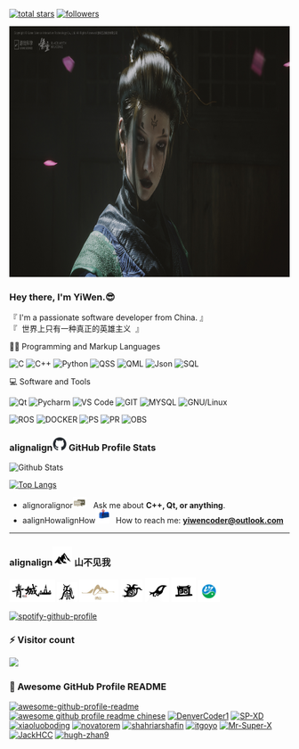 <p align="left">
  <a href="https://github.com/hailhydra21?tab=repositories&sort=stargazers">
    <img alt="total stars" title="Total stars on GitHub" src="https://custom-icon-badges.demolab.com/github/stars/hailhydra21?color=55960c&style=for-the-badge&labelColor=488207&logo=star"/></a>
  <a href="https://github.com/hailhydra21?tab=followers">
    <img alt="followers" title="Follow me on Github" src="https://custom-icon-badges.demolab.com/github/followers/hailhydra21?color=236ad3&labelColor=1155ba&style=for-the-badge&logo=person-add&label=Follow&logoColor=white"/></a>
  <!--
  <a href="https://github.com/hailhydra21/Simple-View-Counter">
    <img alt="views" title="GitHub profile views" src="https://freshidea.com/jonah/app/hailhydra21-profile-views"/></a>-->
</p>

<!-- ![](https://s2.loli.net/2022/07/09/pkPHa2WlAJZ4639.jpg) -->

<img width=900 height=450 style="vertical-align：middle" src="image/si_mei.jpg">

### Hey there, I'm YiWen.😎

<!--<samp>「 I'm a passionate software developer from China. 」</samp>-->

<sampdeveloperdeveloper>『 I'm a passionate software developer from China. 』</samp></br>
<samp>『 世界上只有一种真正的英雄主义 』</samp>

<h3andand>👨‍💻 Programming and Markup Languages</h3>

![C](https://img.shields.io/badge/C-00599C?style=flat&logo=c&logoColor=white)
![C++](https://custom-icon-badges.demolab.com/badge/C++-9C033A.svg?logo=cpp2&logoColor=white)
![Python](https://img.shields.io/badge/Python-FFD43B?style=flat&logo=python&logoColor=darkgreen)
![QSS](https://img.shields.io/badge/Qt-24292e?style=flat&logo=Qt&label=QSS)
![QML](https://img.shields.io/badge/Qt-24292e?style=flat&logo=Qt&label=QML)
![Json](https://img.shields.io/badge/json-5E5C5C?style=flat&logo=json&logoColor=white)
![SQL](https://custom-icon-badges.demolab.com/badge/SQL-025E8C.svg?logo=database&logoColor=white)

<h3andand>💻 Software and Tools</h3>

![Qt](https://img.shields.io/badge/Qt-24292e?style=flat&logo=Qt&label=Qt%20Creator)
![Pycharm](https://img.shields.io/badge/Pycharm-24292e?style=flat&logo=Pycharm)
![VS Code](https://img.shields.io/badge/Visual%20Studio%20Code-0078d7.svg?logo=visual-studio-code&logoColor=white)
![GIT](https://img.shields.io/badge/Git-F05033.svg?logo=git&logoColor=white)
![MYSQL](https://img.shields.io/badge/MySQL-00f.svg?logo=mysql&logoColor=white)
![GNU/Linux](https://img.shields.io/badge/Linux-FCC624?style=flat&logo=linux&logoColor=black)

![ROS](https://custom-icon-badges.demolab.com/badge/ros-f5f5f5.svg?logo=ros&logoColor=2a3a5b)
![DOCKER](https://custom-icon-badges.demolab.com/badge/docker-1c90ed.svg?logo=docker&logoColor=white)
![PS](https://img.shields.io/badge/Adobe%20Photoshop-31A8FF?style=flat&logo=Adobe%20Photoshop&logoColor=black)
![PR](https://img.shields.io/badge/Adobe%20Premiere%20Pro-31A8FF?style=flat&logo=Adobe%20Premiere%20Pro&logoColor=black)
![OBS](https://img.shields.io/badge/-OBS-302E31?logo=obs-studio&logoColor=white)

<h3> 
  alignalign<img width=25 height=25 style="vertical-align：middle" src="image/github-mark.png">
  <span>GitHub Profile Stats</span>
</h3>

![Github Stats](https://github-readme-stats.vercel.app/api?username=hailhydra21&bg_color=30,e96443,904e95&title_color=fff&text_color=fff)

[![Top Langs](https://github-readme-stats.vercel.app/api/top-langs/?username=hailhydra21&layout=compact)](https://github.com/hailhydra21/github-readme-stats)

- alignoralignor<img style="vertical-align：middle" src="image/message.gif" width="25" />&nbsp;&nbsp; Ask me about **C++, Qt, or anything**. <br>
- aalignHowalignHow<img style="vertical-align：middle" src="image/letterbox.gif" width="25" /> &nbsp; How to reach me: **yiwencoder@outlook.com** <br>

<hr></hr>

<h3> 
  alignalign<img width=35 height=35 style="vertical-align：middle" src="image/mountain.png">
  <span>山不见我</span>
</h3>

<span><img height=40 style="vertical-align：middle" src="image/qing_cheng_shan.png"></span>
<span><img height=35 style="vertical-align：middle" src="image/tai_shan.png"></span>
<span><img height=40 style="vertical-align：middle" src="image/lao_shan.png"></span>
<span><img height=40 style="vertical-align：middle" src="image/hua_shan.png"></span>
<span><img height=43 style="vertical-align：middle" src="image/heng_shan.png"></span>
<span><img height=44 style="vertical-align：middle" src="image/song_shan.png"></span>
<span><img height=39 style="vertical-align：middle" src="image/lao_jun_shan.png"></span>

[![spotify-github-profile](https://spotify-github-profile.kittinanx.com/api/view?uid=9ubognkjeg3130xpeo1g9jy04&cover_image=true&theme=default&show_offline=false&background_color=121212&interchange=false&bar_color=53b14f&bar_color_cover=false)](https://open.spotify.com/user/9ubognkjeg3130xpeo1g9jy04)

### ⚡ Visitor count

![](https://profile-counter.glitch.me/hailhydra21/count.svg)

### 🤩 Awesome GitHub Profile README

[![awesome-github-profile-readme](https://img.shields.io/badge/awesome--github--profile--readme-24292e)](https://github.com/abhisheknaiidu/awesome-github-profile-readme)
[![awesome github profile readme chinese](https://img.shields.io/badge/awesome%20github%20profile%20readme%20chinese-24292e)](https://github.com/eryajf/awesome-github-profile-readme-chinese)
[![DenverCoder1](https://img.shields.io/badge/DenverCoder1-24292e)](https://github.com/DenverCoder1)
[![SP-XD](https://img.shields.io/badge/SP--XD-24292e)](https://github.com/SP-XD)
[![xiaoluoboding](https://img.shields.io/badge/xiaoluoboding-24292e)](https://github.com/xiaoluoboding)
[![novatorem](https://img.shields.io/badge/novatorem-24292e)](https://github.com/novatorem)
[![shahriarshafin](https://img.shields.io/badge/shahriarshafin-24292e)](https://github.com/shahriarshafin)
[![itgoyo](https://img.shields.io/badge/itgoyo-24292e)](https://github.com/itgoyo)
[![Mr-Super-X](https://img.shields.io/badge/Mr--Super--X-24292e)](https://github.com/Mr-Super-X)
[![JackHCC](https://img.shields.io/badge/JackHCC-24292e)](https://github.com/JackHCC)
[![hugh-zhan9](https://img.shields.io/badge/hugh--zhan9-24292e)](https://github.com/hugh-zhan9)

<!--
**hailhydra21/hailhydra21** is a ✨ _special_ ✨ repository because its `README.md` (this file) appears on your GitHub profile.

Here are some ideas to get you started:

- 🔭 I’m currently working on ...
- 🌱 I’m currently learning ...
- 👯 I’m looking to collaborate on ...
- 🤔 I’m looking for help with ...
- 💬 Ask me about ...
- 📫 How to reach me: ...
- 😄 Pronouns: ...
- ⚡ Fun fact: ...
-->
